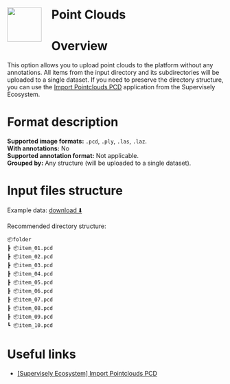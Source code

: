 <h1 align="left" style="border-bottom: 0"> <img align="left" src="https://github.com/supervisely-ecosystem/import-wizard-docs/assets/48913536/ce89dc59-558e-49c7-888f-9c14b4ae68db" width="80" style="padding-right: 20px;"> Point Clouds </h1>

# Overview

This option allows you to upload point clouds to the platform without any annotations. All items from the input directory and its subdirectories will be uploaded to a single dataset. If you need to preserve the directory structure, you can use the <a href="https://ecosystem.supervisely.com/apps/import-pointcloud-pcd" target="_blank">Import Pointclouds PCD</a> application from the Supervisely Ecosystem.

# Format description

**Supported image formats:** `.pcd`, `.ply`, `.las`, `.laz`.<br>
**With annotations:** No<br>
**Supported annotation format:** Not applicable.<br>
**Grouped by:** Any structure (will be uploaded to a single dataset).<br>

# Input files structure

Example data: [download ⬇️](https://github.com/supervisely-ecosystem/import-pointcloud-pcd/files/12537340/my_pcd_project.zip)<br>

Recommended directory structure:

```text
📦folder
┣ 📦item_01.pcd
┣ 📦item_02.pcd
┣ 📦item_03.pcd
┣ 📦item_04.pcd
┣ 📦item_05.pcd
┣ 📦item_06.pcd
┣ 📦item_07.pcd
┣ 📦item_08.pcd
┣ 📦item_09.pcd
┗ 📦item_10.pcd
```

# Useful links

- <a href="https://ecosystem.supervisely.com/apps/import-pointcloud-pcd" target="_blank">[Supervisely Ecosystem] Import Pointclouds PCD</a>
